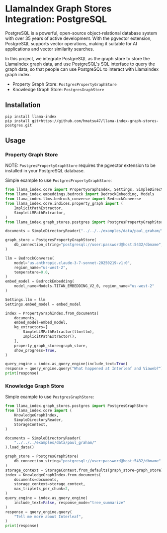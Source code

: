 # LlamaIndex Graph Stores Integration: PostgreSQL

PostgreSQL is a powerful, open-source object-relational database system with over 35 years of active development. With the pgvector extension, PostgreSQL supports vector operations, making it suitable for AI applications and vector similarity searches.

In this project, we integrate PostgreSQL as the graph store to store the LlamaIndex graph data, and use PostgreSQL's SQL interface to query the graph data, so that people can use PostgreSQL to interact with LlamaIndex graph index.

- Property Graph Store: `PostgresPropertyGraphStore`
- Knowledge Graph Store: `PostgresGraphStore`

## Installation

```shell
pip install llama-index
pip install git+https://github.com/hmatsu47/llama-index-graph-stores-postgres.git
```

## Usage

### Property Graph Store

NOTE: `PostgresPropertyGraphStore` requires the pgvector extension to be installed in your PostgreSQL database.

Simple example to use `PostgresPropertyGraphStore`:

```python
from llama_index.core import PropertyGraphIndex, Settings, SimpleDirectoryReader
from llama_index.embeddings.bedrock import BedrockEmbedding, Models
from llama_index.llms.bedrock_converse import BedrockConverse
from llama_index.core.indices.property_graph import (
    ImplicitPathExtractor,
    SimpleLLMPathExtractor,
)
from llama_index.graph_stores.postgres import PostgresPropertyGraphStore

documents = SimpleDirectoryReader("../../../examples/data/paul_graham/").load_data()

graph_store = PostgresPropertyGraphStore(
    db_connection_string="postgresql://user:password@host:5432/dbname",
)

llm = BedrockConverse(
    model="us.anthropic.claude-3-7-sonnet-20250219-v1:0",
    region_name="us-west-2",
    temperature=0.0,
)
embed_model = BedrockEmbedding(
    model_name=Models.TITAN_EMBEDDING_V2_0, region_name="us-west-2"
)

Settings.llm = llm
Settings.embed_model = embed_model

index = PropertyGraphIndex.from_documents(
    documents,
    embed_model=embed_model,
    kg_extractors=[
        SimpleLLMPathExtractor(llm=llm),
        ImplicitPathExtractor(),
    ],
    property_graph_store=graph_store,
    show_progress=True,
)

query_engine = index.as_query_engine(include_text=True)
response = query_engine.query("What happened at Interleaf and Viaweb?")
print(response)
```

### Knowledge Graph Store

Simple example to use `PostgresGraphStore`:

```python
from llama_index.graph_stores.postgres import PostgresGraphStore
from llama_index.core import (
    KnowledgeGraphIndex,
    SimpleDirectoryReader,
    StorageContext,
)

documents = SimpleDirectoryReader(
    "../../../examples/data/paul_graham/"
).load_data()

graph_store = PostgresGraphStore(
    db_connection_string="postgresql://user:password@host:5432/dbname"
)
storage_context = StorageContext.from_defaults(graph_store=graph_store)
index = KnowledgeGraphIndex.from_documents(
    documents=documents,
    storage_context=storage_context,
    max_triplets_per_chunk=2,
)
query_engine = index.as_query_engine(
    include_text=False, response_mode="tree_summarize"
)
response = query_engine.query(
    "Tell me more about Interleaf",
)
print(response)
```
